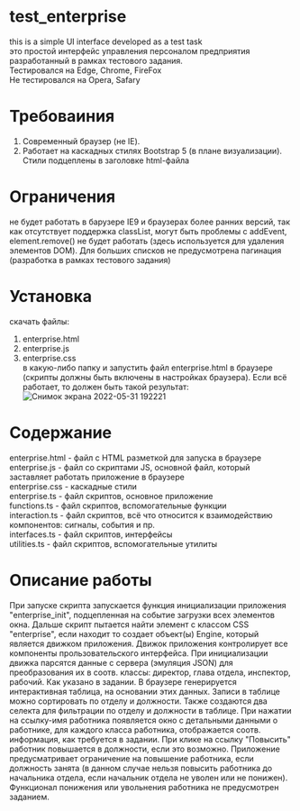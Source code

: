 # test_enterprise
this is a simple UI interface developed as a test task <br/> 
это простой интерфейс управления персоналом предприятия
разработанный в рамках тестового задания. <br/> 
Тестировался на Edge, Chrome, FireFox <br/>
Не тестировался на Opera, Safary

# Требоваиния
1. Современный браузер (не IE).
2. Работает на каскадных стилях Bootstrap 5 (в плане визуализации). Стили подцеплены в заголовке html-файла

# Ограничения
не будет работать в барузере IE9 и браузерах более ранних версий,
так как отсутствует поддержка classList, могут быть проблемы с addEvent, 
element.remove() не будет работать (здесь используется для удаления элементов DOM).
Для больших списков не предусмотрена пагинация (разработка в рамках тестового задания)

# Установка
скачать файлы: 
1. enterprise.html <br/>
2. enterprise.js <br/>
3. enterprise.css <br/>
в какую-либо папку и запустить файл enterprise.html в браузере (скрипты должны быть включены в настройках браузера).
Если всё работает, то должен быть такой результат:
![Снимок экрана 2022-05-31 192221](https://user-images.githubusercontent.com/97524502/171183641-4f3ef011-dbd1-4f4d-92b6-a2fe6796891d.png)

# Содержание
enterprise.html - файл с HTML разметкой для запуска в браузере <br/>
enterprise.js - файл со скриптами JS, основной файл, который заставляет работать приложение в браузере <br/>
enterprise.css - каскадные стили <br/>
enterprise.ts - файл скриптов, основное приложение <br/>
functions.ts - файл скриптов, вспомогательные функции <br/>
interaction.ts - файл скриптов, всё что относится к взаимодействию компонентов: сигналы, события и пр. <br/>
interfaces.ts - файл скриптов, интерфейсы <br/>
utilities.ts - файл скриптов, вспомогательные утилиты <br/>

# Описание работы 
При запуске скрипта запускается функция инициализации приложения "enterprise_init", подцепленная на событие загрузки всех элементов окна.
Дальше скрипт пытается найти элемент с классом CSS "enterprise", если находит то создает объект(ы) Engine, который является движком приложения. 
Движок приложения контролирует все компоненты прользовательского интерфейса. При инициализации движка парсятся данные с сервера (эмуляция JSON)
для преобразования их в соотв. классы: директор, глава отдела, инспектор, рабочий. Как указано в задании. В браузере генерируется интерактивная таблица, на основании
этих данных. Записи в таблице можно сортировать по отделу и должности. Также создаются два селекта для фильтрации по отделу и должности в таблице. 
При нажатии на ссылку-имя работника появляется окно с детальными данными о работнике, для каждого класса работника, отображается соотв. информация, как требуется в задании. При клике на ссылку "Повысить" работник повышается в должности, если 
это возможно. Приложение предусматривает ограничение на повышение работника, если должность занята (в данном случае нельзя повысить работника до начальника отдела, 
если начальник отдела не уволен или не понижен). Функционал понижения или увольнения работника не предусмотрен заданием. 
